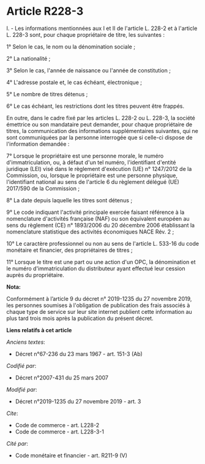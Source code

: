 # Article R228-3

I. - Les informations mentionnées aux I et II de l'article L. 228-2 et à l'article L. 228-3 sont, pour chaque propriétaire de
titre, les suivantes :

1° Selon le cas, le nom ou la dénomination sociale ;

2° La nationalité ;

3° Selon le cas, l'année de naissance ou l'année de constitution ;

4° L'adresse postale et, le cas échéant, électronique ;

5° Le nombre de titres détenus ;

6° Le cas échéant, les restrictions dont les titres peuvent être frappés.

En outre, dans le cadre fixé par les articles L. 228-2 ou L. 228-3, la société émettrice ou son mandataire peut demander,
pour chaque propriétaire de titres, la communication des informations supplémentaires suivantes, qui ne sont communiquées par
la personne interrogée que si celle-ci dispose de l'information demandée :

7° Lorsque le propriétaire est une personne morale, le numéro d'immatriculation, ou, à défaut d'un tel numéro, l'identifiant
d'entité juridique (LEI) visé dans le règlement d'exécution (UE) n° 1247/2012 de la Commission, ou, lorsque le propriétaire
est une personne physique, l'identifiant national au sens de l'article 6 du règlement délégué (UE) 2017/590 de la
Commission ;

8° La date depuis laquelle les titres sont détenus ;

9° Le code indiquant l'activité principale exercée faisant référence à la nomenclature d'activités française (NAF) ou son
équivalent européen au sens du règlement (CE) n° 1893/2006 du 20 décembre 2006 établissant la nomenclature statistique des
activités économiques NACE Rév. 2 ;

10° Le caractère professionnel ou non au sens de l'article L. 533-16 du code monétaire et financier, des propriétaires de
titres ;

11° Lorsque le titre est une part ou une action d'un OPC, la dénomination et le numéro d'immatriculation du distributeur
ayant effectué leur cession auprès du propriétaire.

**Nota:**

Conformément à l’article 9 du décret n° 2019-1235 du 27 novembre 2019, les personnes soumises à l'obligation de publication
des frais associés à chaque type de service sur leur site internet publient cette information au plus tard trois mois après
la publication du présent décret.

**Liens relatifs à cet article**

_Anciens textes_:

  - Décret n°67-236 du 23 mars 1967 - art. 151-3 (Ab)

_Codifié par_:

  - Décret n°2007-431 du 25 mars 2007

_Modifié par_:

  - Décret n°2019-1235 du 27 novembre 2019 - art. 3

_Cite_:

  - Code de commerce - art. L228-2
  - Code de commerce - art. L228-3-1

_Cité par_:

  - Code monétaire et financier - art. R211-9 (V)
